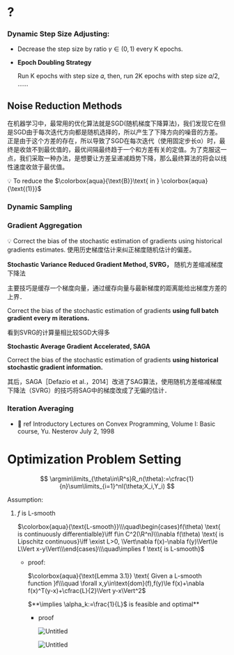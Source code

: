 # ?

### Dynamic Step Size Adjusting:

- Decrease the step size by ratio $γ\in(0,1)$  every K epochs.
- **Epoch Doubling Strategy**

    Run K epochs with step size 𝛼, then, run 2K epochs with step size 𝛼/2, ......

## Noise Reduction Methods

在机器学习中，最常用的优化算法就是SGD(随机梯度下降算法)，我们发现它在但是SGD由于每次迭代方向都是随机选择的，所以产生了下降方向的噪音的方差。正是由于这个方差的存在，所以导致了SGD在每次迭代（使用固定步长α）时，最终是收敛不到最优值的，最优间隔最终趋于一个和方差有关的定值。为了克服这一点，我们采取一种办法，是想要让方差呈递减趋势下降，那么最终算法的将会以线性速度收敛于最优值。

💡 To reduce the $\colorbox{aqua}{\text{B}}\text{ in } \colorbox{aqua}{\text{(1)}}$

### **Dynamic Sampling**

### **Gradient Aggregation**

💡 Correct the bias of the stochastic estimation of gradients using historical gradients estimates. 使用历史梯度估计来纠正梯度随机估计的偏差。

**Stochastic Variance Reduced Gradient Method, SVRG，** 随机方差缩减梯度下降法

主要技巧是缓存一个梯度向量，通过缓存向量与最新梯度的距离能给出梯度方差的上界．

Correct the bias of the stochastic estimation of gradients **using full batch gradient every m iterations.**

看到SVRG的计算量相比较SGD大得多

**Stochastic Average Gradient Accelerated, SAGA**

Correct the bias of the stochastic estimation of gradients **using historical stochastic gradient information.**

其后，SAGA［Defazio et al.，2014］改进了SAG算法，使用随机方差缩减梯度下降法（SVRG）的技巧将SAG中的梯度改成了无偏的估计．

### **Iteration Averaging**

- 📑 ref
Introductory Lectures on Convex Programming, Volume I: Basic course, Yu. Nesterov July 2, 1998

# Optimization Problem Setting

$$
\argmin\limits_{\theta\in\R^s}R_n(\theta):=\cfrac{1}{n}\sum\limits_{i=1}^nl(\theta;X_i,Y_i)
$$

Assumption:

1. $f\text{ is L-smooth}$ 
    
    $\colorbox{aqua}{\text{L-smooth}}\\\quad\begin{cases}f(\theta) \text{ is continuously differentialble}\iff f\in C^2(\R^n)\\\nabla f(\theta) \text{ is Lipschitz continuous}\iff \exist L>0, \Vert\nabla f(x)-\nabla f(y)\Vert\le L\Vert x-y\Vert\\\end{cases}\\\quad\implies f \text{ is L-smooth}$
    
    - proof:
        
        $\colorbox{aqua}{\text{Lemma 3.1}} \text{ Given a L-smooth function }f\\\quad \forall x,y\in\text{dom}(f),f(y)\le f(x)+\nabla f(x)^T(y-x)+\cfrac{L}{2}\Vert y-x\Vert^2$
        
        $**\implies \alpha_k:=\frac{1}{L}$ is feasible and optimal**
        
        - proof
            
            ![Untitled](https://s3-us-west-2.amazonaws.com/secure.notion-static.com/c93ca89b-e83a-457c-b37c-670a742cf27c/Untitled.jpeg)
            
            ![Untitled](https://s3-us-west-2.amazonaws.com/secure.notion-static.com/9ad40e5e-8076-42b1-9ad1-2396446b23bf/Untitled.jpeg)
